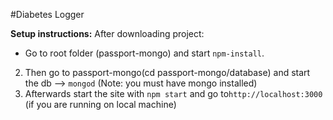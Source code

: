 #Diabetes Logger

**Setup instructions:**
After downloading project:
* Go to root folder (passport-mongo) and start `npm-install`. 
2. Then go to passport-mongo(cd passport-mongo/database) and start the db --> `mongod` (Note: you must have mongo installed)
3. Afterwards start the site with `npm start` and go to`http://localhost:3000` (if you are running on local machine)

